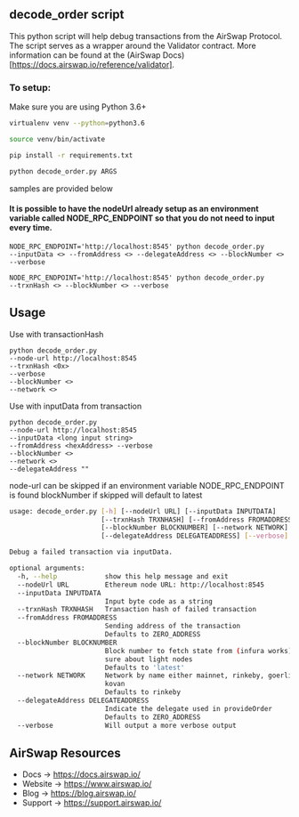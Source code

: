 ## decode_order script

This python script will help debug transactions from the AirSwap Protocol. The script serves as a wrapper around the Validator contract. More information can be found at the (AirSwap Docs)[https://docs.airswap.io/reference/validator].

### To setup:

Make sure you are using Python 3.6+

```bash
virtualenv venv --python=python3.6
```
```bash
source venv/bin/activate
```

```bash
pip install -r requirements.txt
```

```bash
python decode_order.py ARGS
```
samples are provided below

#### It is possible to have the nodeUrl already setup as an environment variable called NODE_RPC_ENDPOINT so that you do not need to input every time.

```
NODE_RPC_ENDPOINT='http://localhost:8545' python decode_order.py 
--inputData <> --fromAddress <> --delegateAddress <> --blockNumber <> --verbose
```

```
NODE_RPC_ENDPOINT='http://localhost:8545' python decode_order.py 
--trxnHash <> --blockNumber <> --verbose
```

## Usage

Use with transactionHash
```
python decode_order.py 
--node-url http://localhost:8545 
--trxnHash <0x> 
--verbose
--blockNumber <>
--network <>
```

Use with inputData from transaction
```
python decode_order.py 
--node-url http://localhost:8545 
--inputData <long input string> 
--fromAddress <hexAddress> --verbose
--blockNumber <>
--network <>
--delegateAddress ""
```

node-url can be skipped if an environment variable NODE_RPC_ENDPOINT is found
blockNumber if skipped will default to latest 

```bash
usage: decode_order.py [-h] [--nodeUrl URL] [--inputData INPUTDATA]
                       [--trxnHash TRXNHASH] [--fromAddress FROMADDRESS]
                       [--blockNumber BLOCKNUMBER] [--network NETWORK]
                       [--delegateAddress DELEGATEADDRESS] [--verbose]

Debug a failed transaction via inputData.

optional arguments:
  -h, --help            show this help message and exit
  --nodeUrl URL         Ethereum node URL: http://localhost:8545
  --inputData INPUTDATA
                        Input byte code as a string
  --trxnHash TRXNHASH   Transaction hash of failed transaction
  --fromAddress FROMADDRESS
                        Sending address of the transaction
                        Defaults to ZERO_ADDRESS
  --blockNumber BLOCKNUMBER
                        Block number to fetch state from (infura works) not
                        sure about light nodes
                        Defaults to 'latest'
  --network NETWORK     Network by name either mainnet, rinkeby, goerli, or
                        kovan
                        Defaults to rinkeby
  --delegateAddress DELEGATEADDRESS
                        Indicate the delegate used in provideOrder
                        Defaults to ZERO_ADDRESS
  --verbose             Will output a more verbose output

```

## AirSwap Resources

- Docs → https://docs.airswap.io/
- Website → https://www.airswap.io/
- Blog → https://blog.airswap.io/
- Support → https://support.airswap.io/